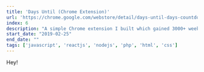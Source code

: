 ```yaml
---
title: 'Days Until (Chrome Extension)'
url: 'https://chrome.google.com/webstore/detail/days-until-days-countdown/eddnhnjblfligfijgckclhnkmilmdhij'
index: 6
description: "A simple Chrome extension I built which gained 3000+ weekly active users organically and was featured on ProductHunt."
start_date: "2019-02-25"
end_date: ""
tags: ['javascript', 'reactjs', 'nodejs', 'php', 'html', 'css']
---
```


Hey!
